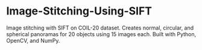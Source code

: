 # Image-Stitching-Using-SIFT
Image stitching with SIFT on COIL-20 dataset. Creates normal, circular, and spherical panoramas for 20 objects using 15 images each. Built with Python, OpenCV, and NumPy.

